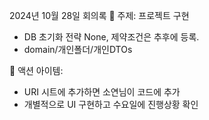 2024년 10월 28일 회의록
📌 주제: 프로젝트 구현
- DB 초기화 전략 None, 제약조건은 추후에 등록.
- domain/개인폴더/개인DTOs

📌 액션 아이템:
- URI 시트에 추가하면 소연님이 코드에 추가
- 개별적으로 UI 구현하고 수요일에 진행상황 확인